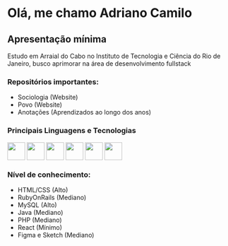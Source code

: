 # Olá, me chamo Adriano Camilo
## Apresentação mínima

Estudo em Arraial do Cabo no Instituto de Tecnologia e Ciência do Rio de Janeiro, busco aprimorar na área de desenvolvimento fullstack

### Repositórios importantes:
- Sociologia (Website)
- Povo (Website)
- Anotações (Aprendizados ao longo dos anos)

### Principais Linguagens e Tecnologias
<div style="display: inline_block">
  <img align="center" height="40" width:"40" src="https://cdn.jsdelivr.net/gh/devicons/devicon/icons/html5/html5-original.svg"/>
  <img align="center" height="40" width:"40" src="https://cdn.jsdelivr.net/gh/devicons/devicon/icons/css3/css3-original.svg"/>
  <img align="center" height="40" width:"40" src="https://cdn.jsdelivr.net/gh/devicons/devicon/icons/ruby/ruby-original.svg" />
  <img align="center" height="40" width:"40" src="https://cdn.jsdelivr.net/gh/devicons/devicon/icons/rails/rails-plain.svg" />
  <img align="center" height="40" width:"40" src="https://cdn.jsdelivr.net/gh/devicons/devicon/icons/mysql/mysql-original.svg" />
  <img align="center" height="40" width:"40" src="https://cdn.jsdelivr.net/gh/devicons/devicon/icons/java/java-original.svg"/>
</div>

### Nível de conhecimento:
- HTML/CSS (Alto) 
- RubyOnRails (Mediano)
- MySQL (Alto)
- Java (Mediano)
- PHP (Mediano)
- React (Mínimo)
- Figma e Sketch (Mediano)
